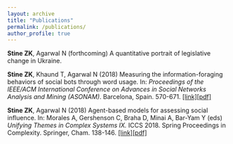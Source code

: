 ```yaml
---
layout: archive
title: "Publications"
permalink: /publications/
author_profile: true
---
```

**Stine ZK**, Agarwal N (forthcoming) A quantitative portrait of legislative change in Ukraine.

**Stine ZK**, Khaund T, Agarwal N (2018) Measuring the information-foraging behaviors of social bots through word usage. In: <i>Proceedings of the IEEE/ACM International Conference on Advances in Social Networks Analysis and Mining (ASONAM)</i>. Barcelona, Spain. 570-671. [[link]](https://ieeexplore.ieee.org/abstract/document/8508811)[[pdf]](https://zacharykstine.github.io/files/stine_khaund_agarwal_2018_.pdf)

**Stine ZK**, Agarwal N (2018) Agent-based models for assessing social influence. In: Morales A, Gershenson C, Braha D, Minai A, Bar-Yam Y (eds) <i>Unifying Themes in Complex Systems IX.</i> ICCS 2018. Spring Proceedings in Complexity. Springer, Cham. 138-146. [[link]](https://link.springer.com/chapter/10.1007/978-3-319-96661-8_14)[[pdf]](https://zacharykstine.github.io/files/stine_agarwal_2018.pdf)

